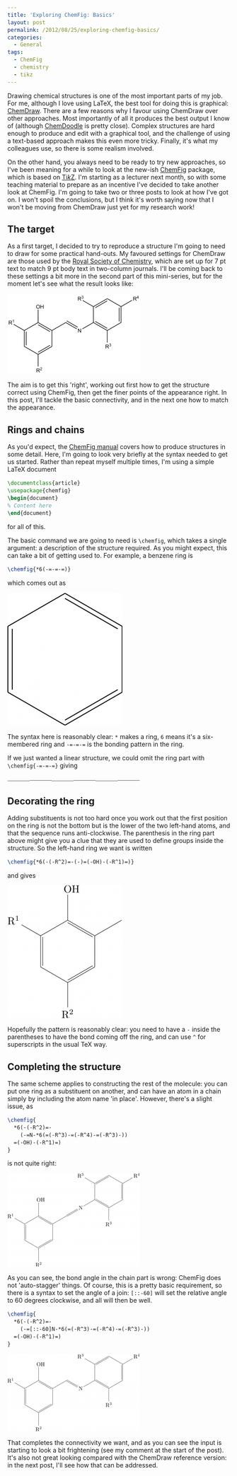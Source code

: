```yaml
---
title: 'Exploring ChemFig: Basics'
layout: post
permalink: /2012/08/25/exploring-chemfig-basics/
categories:
  - General
tags:
  - ChemFig
  - chemistry
  - tikz
---
```

Drawing chemical structures is one of the most important parts of my job. For me, although I love using LaTeX, the best tool for doing this is graphical: [ChemDraw](https://www.cambridgesoft.com). There are a few reasons why I favour using ChemDraw over other approaches. Most importantly of all it produces the best output I know of (although [ChemDoodle](https://www.chemdoodle.com) is pretty close). Complex structures are hard enough to produce and edit with a graphical tool, and the challenge of using a text-based approach makes this even more tricky. Finally, it's what my colleagues use, so there is some realism involved.

On the other hand, you always need to be ready to try new approaches, so I've been meaning for a while to look at the new-ish [ChemFig](https://ctan.org/pkg/chemfig) package, which is based on [Ti<em>k</em>Z](https://ctan.org/pkg/pgf). I'm starting as a lecturer next month, so with some teaching material to prepare as an incentive I've decided to take another look at ChemFig. I'm going to take two or three posts to look at how I've got on. I won't spoil the conclusions, but I think it's worth saying now that I won't be moving from ChemDraw just yet for my research work!

## The target

As a first target, I decided to try to reproduce a structure I'm going to need to draw for some practical hand-outs. My favoured settings for ChemDraw are those used by the [Royal Society of Chemistry](http://pubs.rsc.org/en/journals), which are set up for 7 pt text to match 9 pt body text in two-column journals. I'll be coming back to these settings a bit more in the second part of this mini-series, but for the moment let's see what the result looks like:

![](/wp-content/uploads/2012/08/ChemDraw-300x181.png)

The aim is to get this 'right', working out first how to get the structure correct using ChemFig, then get the finer points of the appearance right. In this post, I'll tackle the basic connectivity, and in the next one how to match the appearance.

## Rings and chains

As you'd expect, the [ChemFig manual](https://ctan.org/pkg/chemfig) covers how to produce structures in some detail. Here, I'm going to look very briefly at the syntax needed to get us started. Rather than repeat myself multiple times, I'm using a simple LaTeX document

```latex
\documentclass{article}
\usepackage{chemfig}
\begin{document}
% Content here
\end{document}
```

for all of this.

The basic command we are going to need is `\chemfig`, which takes a single argument: a description of the structure required. As you might expect, this can take a bit of getting used to. For example, a benzene ring is

```latex
\chemfig{*6(-=-=-=)}
```

which comes out as

![](/wp-content/uploads/2012/08/ChemFig1-260x300.png)

The syntax here is reasonably clear: `*` makes a ring, `6` means it's a six-membered ring and `-=-=-=` is the bonding pattern in the ring.

If we just wanted a linear structure, we could omit the ring part with `\chemfig{-=-=-=}` giving

![](/wp-content/uploads/2012/08/ChemFig2-300x3.png)

## Decorating the ring

Adding substituents is not too hard once you work out that the first position on the ring is not the bottom but is the lower of the two left-hand atoms, and that the sequence runs anti-clockwise. The parenthesis in the ring part above might give you a clue that they are used to define groups inside the structure. So the left-hand ring we want is written

```latex
\chemfig{*6(-(-R^2)=-(-)=(-OH)-(-R^1)=)}
```

and gives

![](/wp-content/uploads/2012/08/ChemFig3-260x300.png)

Hopefully the pattern is reasonably clear: you need to have a `-` inside the parentheses to have the bond coming off the ring, and can use `^` for superscripts in the usual TeX way.

## Completing the structure

The same scheme applies to constructing the rest of the molecule: you can put one ring as a substituent on another, and can have an atom in a chain simply by including the atom name 'in place'. However, there's a slight issue, as

```latex
\chemfig{
  *6(-(-R^2)=-
    (-=N-*6(=(-R^3)-=(-R^4)-=(-R^3)-))
  =(-OH)-(-R^1)=)
}
```

is not quite right:

![](/wp-content/uploads/2012/08/ChemFig4-300x211.png)

As you can see, the bond angle in the chain part is wrong: ChemFig does not 'auto-stagger' things. Of course, this is a pretty basic requirement, so there is a syntax to set the angle of a join: `[::-60]` will set the relative angle to 60 degrees clockwise, and all will then be well.

```latex
\chemfig{
  *6(-(-R^2)=-
    (-=[::-60]N-*6(=(-R^3)-=(-R^4)-=(-R^3)-))
  =(-OH)-(-R^1)=)
}
```

![](/wp-content/uploads/2012/08/ChemFig5-300x175.png)

That completes the connectivity we want, and as you can see the input is starting to look a bit frightening (see my comment at the start of the post). It's also not great looking compared with the ChemDraw reference version: in the next post, I'll see how that can be addressed.
